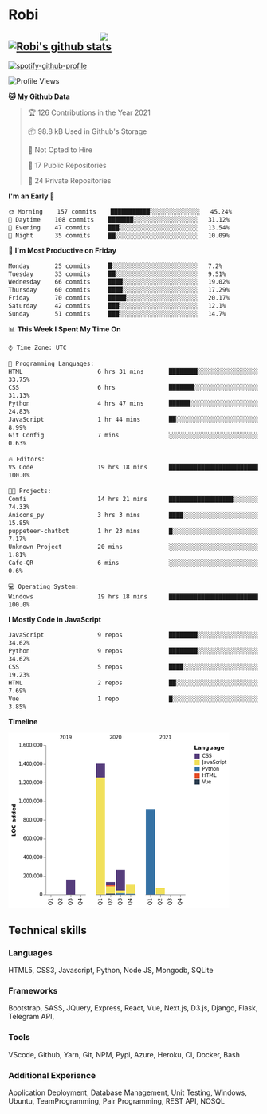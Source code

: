# Robi

<img align='right' src='https://thumbs.gfycat.com/BleakGorgeousAmoeba-size_restricted.gif' width='320'>

[![Robi's github stats](https://github-readme-stats-lime-theta.vercel.app/api?username=robimez&count_private=true&show_icons=true&theme=dark)](https://github.com/RobiMez/github-readme-stats)
---

[![spotify-github-profile](https://spotify-github-profile.vercel.app/api/view?uid=vy6ne4sn1wcemvxhp0qti58n5&cover_image=true&theme=novatorem)](https://spotify-github-profile.vercel.app/api/view?uid=vy6ne4sn1wcemvxhp0qti58n5&redirect=true)



<!--START_SECTION:waka-->
![Profile Views](http://img.shields.io/badge/Profile%20Views-34-blue)

**🐱 My Github Data** 

> 🏆 126 Contributions in the Year 2021
 > 
> 📦 98.8 kB Used in Github's Storage 
 > 
> 🚫 Not Opted to Hire
 > 
> 📜 17 Public Repositories 
 > 
> 🔑 24 Private Repositories  
 > 
**I'm an Early 🐤** 

```text
🌞 Morning    157 commits    ███████████░░░░░░░░░░░░░░   45.24% 
🌆 Daytime    108 commits    ███████░░░░░░░░░░░░░░░░░░   31.12% 
🌃 Evening    47 commits     ███░░░░░░░░░░░░░░░░░░░░░░   13.54% 
🌙 Night      35 commits     ██░░░░░░░░░░░░░░░░░░░░░░░   10.09%

```
📅 **I'm Most Productive on Friday** 

```text
Monday       25 commits     █░░░░░░░░░░░░░░░░░░░░░░░░   7.2% 
Tuesday      33 commits     ██░░░░░░░░░░░░░░░░░░░░░░░   9.51% 
Wednesday    66 commits     ████░░░░░░░░░░░░░░░░░░░░░   19.02% 
Thursday     60 commits     ████░░░░░░░░░░░░░░░░░░░░░   17.29% 
Friday       70 commits     █████░░░░░░░░░░░░░░░░░░░░   20.17% 
Saturday     42 commits     ███░░░░░░░░░░░░░░░░░░░░░░   12.1% 
Sunday       51 commits     ███░░░░░░░░░░░░░░░░░░░░░░   14.7%

```


📊 **This Week I Spent My Time On** 

```text
⌚︎ Time Zone: UTC

💬 Programming Languages: 
HTML                     6 hrs 31 mins       ████████░░░░░░░░░░░░░░░░░   33.75% 
CSS                      6 hrs               ███████░░░░░░░░░░░░░░░░░░   31.13% 
Python                   4 hrs 47 mins       ██████░░░░░░░░░░░░░░░░░░░   24.83% 
JavaScript               1 hr 44 mins        ██░░░░░░░░░░░░░░░░░░░░░░░   8.99% 
Git Config               7 mins              ░░░░░░░░░░░░░░░░░░░░░░░░░   0.63%

🔥 Editors: 
VS Code                  19 hrs 18 mins      █████████████████████████   100.0%

🐱‍💻 Projects: 
Comfi                    14 hrs 21 mins      ██████████████████░░░░░░░   74.33% 
Anicons_py               3 hrs 3 mins        ████░░░░░░░░░░░░░░░░░░░░░   15.85% 
puppeteer-chatbot        1 hr 23 mins        █░░░░░░░░░░░░░░░░░░░░░░░░   7.17% 
Unknown Project          20 mins             ░░░░░░░░░░░░░░░░░░░░░░░░░   1.81% 
Cafe-QR                  6 mins              ░░░░░░░░░░░░░░░░░░░░░░░░░   0.6%

💻 Operating System: 
Windows                  19 hrs 18 mins      █████████████████████████   100.0%

```

**I Mostly Code in JavaScript** 

```text
JavaScript               9 repos             ████████░░░░░░░░░░░░░░░░░   34.62% 
Python                   9 repos             ████████░░░░░░░░░░░░░░░░░   34.62% 
CSS                      5 repos             ████░░░░░░░░░░░░░░░░░░░░░   19.23% 
HTML                     2 repos             ██░░░░░░░░░░░░░░░░░░░░░░░   7.69% 
Vue                      1 repo              █░░░░░░░░░░░░░░░░░░░░░░░░   3.85%

```


**Timeline**

![Chart not found](https://raw.githubusercontent.com/RobiMez/RobiMez/master/charts/bar_graph.png) 


<!--END_SECTION:waka-->

## Technical skills

### Languages

HTML5, CSS3, Javascript, Python, Node JS, Mongodb, SQLite

### Frameworks

Bootstrap, SASS, JQuery, Express, React, Vue, Next.js,
D3.js, Django, Flask, Telegram API,

### Tools

VScode, Github, Yarn, Git, NPM, Pypi, Azure, Heroku, CI, Docker, Bash

### Additional Experience

Application Deployment, Database Management, Unit Testing, Windows, Ubuntu, TeamProgramming, Pair Programming, REST API, NOSQL
